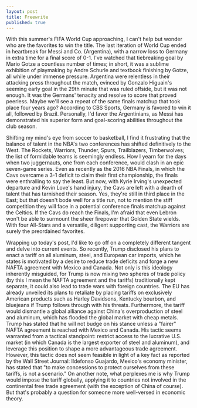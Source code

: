 ```yaml
---
layout: post
title: Freewrite
published: true
---
```


With this summer's FIFA World Cup approaching, I can't help but wonder who are the favorites to win the title. The last iteration of World Cup ended in heartbreak for Messi and Co. (Argentina), with a narrow loss to Germany in extra time for a final score of 0-1. I've watched that tiebreaking goal by Mario Gotze a countless number of times; in short, it was a sublime exhibition of playmaking by Andre Schurle and textbook finishing by Gotze, all while under immense pressure. Argentina were relentless in their attacking press throughout the match, evinced by Gonzalo Higuain's seeming early goal in the 29th minute that was ruled offside, but it was not enough. It was the Germans' tenacity and resolve to score that proved peerless. Maybe we'll see a repeat of the same finals matchup that took place four years ago? According to CBS Sports, Germany is favored to win it all, followed by Brazil. Personally, I'd favor the Argentinians, as Messi has demonstrated his superior form and goal-scoring abilities throughout the club season.

Shifting my mind's eye from soccer to basketball, I find it frustrating that the balance of talent in the NBA's two conferences has shifted definitively to the West. The Rockets, Warriors, Thunder, Spurs, Trailblazers, Timberwolves; the list of formidable teams is seemingly endless. How I yearn for the days when two juggernauts, one from each conference, would clash in an epic seven-game series. Even as recently as the 2016 NBA Finals, in which the Cavs overcame a 3-1 deficit to claim their first championship, the finals were enthralling to say the least. But now, with Kyrie Irving's unexpected departure and Kevin Love's hand injury, the Cavs are left with a dearth of talent that has tarnished their season. Yes, they're still in third place in the East; but that doesn't bode well for a title run, not to mention the stiff competition they will face in a potential conference finals matchup against the Celtics. If the Cavs do reach the Finals, I'm afraid that even Lebron won't be able to surmount the sheer firepower that Golden State wields. With four All-Stars and a versatile, diligent supporting cast, the Warriors are surely the preordained favorites.

Wrapping up today's post, I'd like to go off on a completely different tangent and delve into current events. So recently, Trump disclosed his plans to enact a tariff on all aluminum, steel, and European car imports, which he states is motivated by a desire to reduce trade deficits and forge a new NAFTA agreement with Mexico and Canada. Not only is this ideology inherently misguided, for Trump is now mixing two spheres of trade policy (by this I mean the NAFTA agreement and the tariffs) traditionally kept separate, it could also lead to trade wars with foreign countries. The EU has already unveiled its plans to retaliate by placing tariffs on exclusively American products such as Harley Davidsons, Kentucky bourbon, and bluejeans if Trump follows through with his threats. Furthermore, the tariff would dismantle a global alliance against China's overproduction of steel and aluminum, which has flooded the global market with cheap metals. Trump has stated that he will not budge on his stance unless a "fairer" NAFTA agreement is reached with Mexico and Canada. His tactic seems warranted from a tactical standpoint: restrict access to the lucrative U.S. market (in which Canada is the largest exporter of steel and aluminum), and leverage this position to shape a more advantageous trade agreement. However, this tactic does not seem feasible in light of a key fact as reported by the Wall Street Journal: Ildefonso Guajardo, Mexico's economy minister, has stated that "to make concessions to protect ourselves from these tariffs, is not a scenario." On another note, what perplexes me is why Trump would impose the tariff globally, applying it to countries not involved in the continental free trade agreement (with the exception of China of course). But that's probably a question for someone more well-versed in economic theory.
